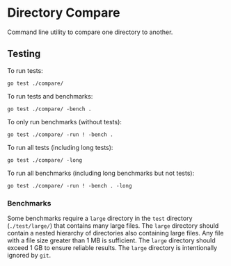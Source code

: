 # Directory Compare

Command line utility to compare one directory to another.

## Testing

To run tests:

`go test ./compare/`

To run tests and benchmarks:

`go test ./compare/ -bench .`

To only run benchmarks (without tests):

`go test ./compare/ -run ! -bench .`

To run all tests (including long tests):

`go test ./compare/ -long`

To run all benchmarks (including long benchmarks but not tests):

`go test ./compare/ -run ! -bench . -long`

### Benchmarks

Some benchmarks require a `large` directory in the `test` directory (`./test/large/`) that contains many large files. The `large` directory should contain a nested hierarchy of directories also containing large files. Any file with a file size greater than 1 MB is sufficient. The `large` directory should exceed 1 GB to ensure reliable results. The `large` directory is intentionally ignored by `git`.
